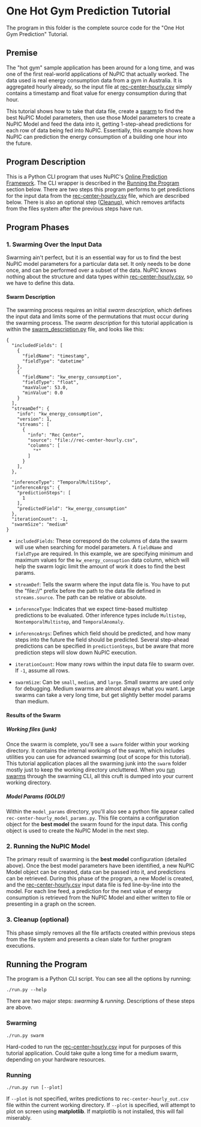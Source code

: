 # One Hot Gym Prediction Tutorial

The program in this folder is the complete source code for the "One Hot Gym Prediction" Tutorial.

## Premise

The "hot gym" sample application has been around for a long time, and was one of the first real-world applications of NuPIC that actually worked. The data used is real energy consumption data from a gym in Australia. It is aggregated hourly already, so the input file at [rec-center-hourly.csv](rec-center-hourly.csv) simply contains a timestamp and float value for energy consumption during that hour.

This tutorial shows how to take that data file, create a [swarm](https://github.com/numenta/nupic/wiki/Running-Swarms) to find the best NuPIC Model parameters, then use those Model parameters to create a NuPIC Model and feed the data into it, getting 1-step-ahead predictions for each row of data being fed into NuPIC. Essentially, this example shows how NuPIC can prediction the energy consumption of a building one hour into the future.

## Program Description

This is a Python CLI program that uses NuPIC's [Online Prediction Framework](https://github.com/numenta/nupic/wiki/Online-Prediction-Framework). The CLI wrapper is described in the [Running the Program](#running-the-program) section below. There are two steps this program performs to get predictions for the input data from the [rec-center-hourly.csv](rec-center-hourly.csv) file, which are described below. There is also an optional step ([Cleanup](#cleanup)), which removes artifacts from the files system after the previous steps have run.

## Program Phases

### 1. Swarming Over the Input Data

Swarming ain't perfect, but it is an essential way for us to find the best NuPIC model parameters for a particular data set. It only needs to be done once, and can be performed over a subset of the data. NuPIC knows nothing about the structure and data types within [rec-center-hourly.csv](rec-center-hourly.csv), so we have to define this data.

#### Swarm Description

The swarming process requires an initial _swarm description_, which defines the input data and limits some of the permutations that must occur during the swarming process. The _swarm description_ for this tutorial application is within the [swarm_description.py](swarm_description.py) file, and looks like this:

```
{
  "includedFields": [
    {
      "fieldName": "timestamp",
      "fieldType": "datetime"
    },
    {
      "fieldName": "kw_energy_consumption",
      "fieldType": "float",
      "maxValue": 53.0,
      "minValue": 0.0
    }
  ],
  "streamDef": {
    "info": "kw_energy_consumption",
    "version": 1,
    "streams": [
      {
        "info": "Rec Center",
        "source": "file://rec-center-hourly.csv",
        "columns": [
          "*"
        ]
      }
    ],
  },

  "inferenceType": "TemporalMultiStep",
  "inferenceArgs": {
    "predictionSteps": [
      1
    ],
    "predictedField": "kw_energy_consumption"
  },
  "iterationCount": -1,
  "swarmSize": "medium"
}
```

- `includedFields`: These correspond do the columns of data the swarm will use when searching for model parameters. A `fieldName` and `fieldType` are required. In this example, we are specifying minimum and maximum values for the `kw_energy_consuption` data column, which will help the swarm logic limit the amount of work it does to find the best params.

- `streamDef`: Tells the swarm where the input data file is. You have to put the "file://" prefix before the path to the data file defined in `streams.source`. The path can be relative or absolute.

- `inferenceType`: Indicates that we expect time-based multistep predictions to be evaluated. Other inference types include `Multistep`, `NontemporalMultistep`, and `TemporalAnomaly`.

- `inferenceArgs`: Defines which field should be predicted, and how many steps into the future the field should be predicted. Several step-ahead predictions can be specified in `predictionSteps`, but be aware that more prediction steps will slow down NuPIC execution.

- `iterationCount`: How many rows within the input data file to swarm over. If `-1`, assume all rows.

- `swarmSize`: Can be `small`, `medium`, and `large`. Small swarms are used only for debugging. Medium swarms are almost always what you want. Large swarms can take a very long time, but get slightly better model params than medium.

#### Results of the Swarm

##### Working files (junk)
Once the swarm is complete, you'll see a `swarm` folder within your working directory. It contains the internal workings of the swarm, which includes utilities you can use for advanced swarming (out of scope for this tutorial). This tutorial application places all the swarming junk into the `swarm` folder mostly just to keep the working directory uncluttered. When you [run swarms](https://github.com/numenta/nupic/wiki/Running-Swarms) through the swarming CLI, all this cruft is dumped into your current working directory.

##### Model Params (GOLD!)
Within the `model_params` directory, you'll also see a python file appear called `rec-center-hourly_model_params.py`. This file contains a configuration object for the **best model** the swarm found for the input data. This config object is used to create the NuPIC Model in the next step.

### 2. Running the NuPIC Model

The primary result of swarming is the **best model** configuration (detailed above). Once the best model parameters have been identified, a new NuPIC Model object can be created, data can be passed into it, and predictions can be retrieved. During this phase of the program, a new Model is created, and the [rec-center-hourly.csv](rec-center-hourly.csv) input data file is fed line-by-line into the model. For each line feed, a prediction for the next value of energy consumption is retrieved from the NuPIC Model and either written to file or presenting in a graph on the screen.

### 3. Cleanup (optional)

This phase simply removes all the file artifacts created within previous steps from the file system and presents a clean slate for further program executions.

## Running the Program

The program is a Python CLI script. You can see all the options by running:

    ./run.py --help

There are two major steps: _swarming_ & _running_. Descriptions of these steps are above.

### Swarming

    ./run.py swarm

Hard-coded to run the [rec-center-hourly.csv](rec-center-hourly.csv) input for purposes of this tutorial application. Could take quite a long time for a medium swarm, depending on your hardware resources.

### Running

    ./run.py run [--plot]

If `--plot` is not specified, writes predictions to `rec-center-hourly_out.csv` file within the current working directory. If `--plot` is specified, will attempt to plot on screen using **matplotlib**. If matplotlib is not installed, this will fail miserably.
